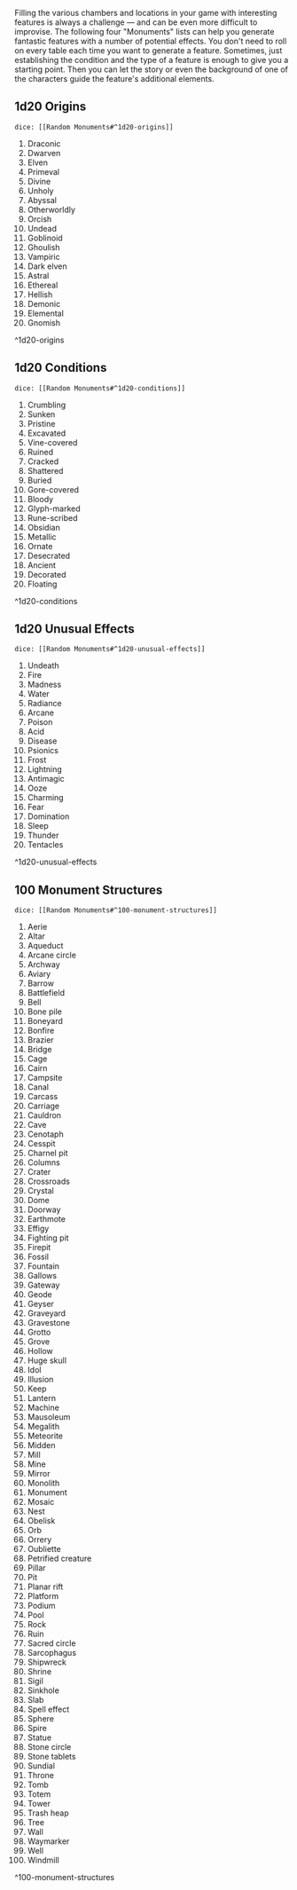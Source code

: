 Filling the various chambers and locations in your game with interesting features is always a challenge — and can be even more difficult to improvise. The following four "Monuments" lists can help you generate fantastic features with a number of potential effects. You don't need to roll on every table each time you want to generate a feature. Sometimes, just establishing the condition and the type of a feature is enough to give you a starting point. Then you can let the story or even the background of one of the characters guide the feature's additional elements.

## 1d20 Origins

`dice: [[Random Monuments#^1d20-origins]]`

1. Draconic
2. Dwarven
3. Elven
4. Primeval
5. Divine
6. Unholy
7. Abyssal
8. Otherworldly
9. Orcish
10. Undead
11. Goblinoid
12. Ghoulish
13. Vampiric
14. Dark elven
15. Astral
16. Ethereal
17. Hellish
18. Demonic
19. Elemental
20. Gnomish

^1d20-origins

## 1d20 Conditions

`dice: [[Random Monuments#^1d20-conditions]]`

1. Crumbling
2. Sunken
3. Pristine
4. Excavated
5. Vine-covered
6. Ruined
7. Cracked
8. Shattered
9. Buried
10. Gore-covered
11. Bloody
12. Glyph-marked
13. Rune-scribed
14. Obsidian
15. Metallic
16. Ornate
17. Desecrated
18. Ancient
19. Decorated
20. Floating

^1d20-conditions

## 1d20 Unusual Effects

`dice: [[Random Monuments#^1d20-unusual-effects]]`

1. Undeath
2. Fire
3. Madness
4. Water
5. Radiance
6. Arcane
7. Poison
8. Acid
9. Disease
10. Psionics
11. Frost
12. Lightning
13. Antimagic
14. Ooze
15. Charming
16. Fear
17. Domination
18. Sleep
19. Thunder
20. Tentacles

^1d20-unusual-effects

## 100 Monument Structures

`dice: [[Random Monuments#^100-monument-structures]]`

1. Aerie
2. Altar
3. Aqueduct
4. Arcane circle
5. Archway
6. Aviary
7. Barrow
8. Battlefield
9. Bell
10. Bone pile
11. Boneyard
12. Bonfire
13. Brazier
14. Bridge
15. Cage
16. Cairn
17. Campsite
18. Canal
19. Carcass
20. Carriage
21. Cauldron
22. Cave
23. Cenotaph
24. Cesspit
25. Charnel pit
26. Columns
27. Crater
28. Crossroads
29. Crystal
30. Dome
31. Doorway
32. Earthmote
33. Effigy
34. Fighting pit
35. Firepit
36. Fossil
37. Fountain
38. Gallows
39. Gateway
40. Geode
41. Geyser
42. Graveyard
43. Gravestone
44. Grotto
45. Grove
46. Hollow
47. Huge skull
48. Idol
49. Illusion
50. Keep
51. Lantern
52. Machine
53. Mausoleum
54. Megalith
55. Meteorite
56. Midden
57. Mill
58. Mine
59. Mirror
60. Monolith
61. Monument
62. Mosaic
63. Nest
64. Obelisk
65. Orb
66. Orrery
67. Oubliette
68. Petrified creature
69. Pillar
70. Pit
71. Planar rift
72. Platform
73. Podium
74. Pool
75. Rock
76. Ruin
77. Sacred circle
78. Sarcophagus
79. Shipwreck
80. Shrine
81. Sigil
82. Sinkhole
83. Slab
84. Spell effect
85. Sphere
86. Spire
87. Statue
88. Stone circle
89. Stone tablets
90. Sundial
91. Throne
92. Tomb
93. Totem
94. Tower
95. Trash heap
96. Tree
97. Wall
98. Waymarker
99. Well
100. Windmill

^100-monument-structures
